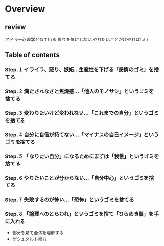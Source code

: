 # Overview
## review
アドラー心理学と似ている
周りを気にしない
やりたいことだけやればいい

## Table of contents
### Step.１ イライラ、怒り、嫉妬…生産性を下げる「感情のゴミ」を捨てる
### Step.２ 満たされなさと焦燥感…「他人のモノサシ」というゴミを捨てる
### Step.３ 変わりたいけど変われない…「これまでの自分」というゴミを捨てる
### Step.４ 自分に自信が持てない…「マイナスの自己イメージ」というゴミを捨てる
### Step.５ 「なりたい自分」になるためにまずは「我慢」というゴミを捨てる
### Step.６ やりたいことが分からない…「自分中心」というゴミを捨てる
### Step.７ 失敗するのが怖い…「恐怖」というゴミを捨てる
### Step.８ 「論理へのとらわれ」というゴミを捨て「ひらめき脳」を手に入れる
- 部分を見て全体を理解する
- ゲシュタルト能力
